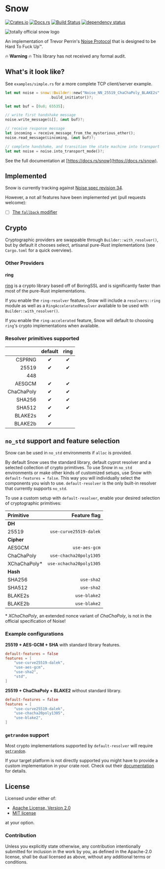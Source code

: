 # Snow

[![Crates.io](https://img.shields.io/crates/v/snow.svg)](https://crates.io/crates/snow)
[![Docs.rs](https://docs.rs/snow/badge.svg)](https://docs.rs/snow)
[![Build Status](https://github.com/mcginty/snow/workflows/Build/badge.svg)](https://github.com/mcginty/snow/actions)
[![dependency status](https://deps.rs/repo/github/mcginty/snow/status.svg)](https://deps.rs/repo/github/mcginty/snow)

![totally official snow logo](https://i.imgur.com/gFgvo49.jpg?1)

An implementation of Trevor Perrin's [Noise Protocol](https://noiseprotocol.org/) that
is designed to be Hard To Fuck Up™.

🔥 **Warning** 🔥 This library has not received any formal audit.

## What's it look like?

See `examples/simple.rs` for a more complete TCP client/server example.

```rust
let mut noise = snow::Builder::new("Noise_NN_25519_ChaChaPoly_BLAKE2s".parse()?)
                    .build_initiator()?;

let mut buf = [0u8; 65535];

// write first handshake message
noise.write_message(&[], &mut buf)?;

// receive response message
let incoming = receive_message_from_the_mysterious_ether();
noise.read_message(&incoming, &mut buf)?;

// complete handshake, and transition the state machine into transport mode
let mut noise = noise.into_transport_mode()?;
```

See the full documentation at [https://docs.rs/snow](https://docs.rs/snow).

## Implemented

Snow is currently tracking against [Noise spec revision 34](https://noiseprotocol.org/noise_rev34.html).

However, a not all features have been implemented yet (pull requests welcome):

- [ ] [The `fallback` modifier](https://noiseprotocol.org/noise_rev34.html#the-fallback-modifier)

## Crypto

Cryptographic providers are swappable through `Builder::with_resolver()`, but by default
it chooses select, artisanal pure-Rust implementations (see `Cargo.toml` for a quick
overview).

### Other Providers

#### ring

[ring](https://github.com/briansmith/ring) is a crypto library based off of BoringSSL
and is significantly faster than most of the pure-Rust implementations.

If you enable the `ring-resolver` feature, Snow will include a `resolvers::ring` module
as well as a `RingAcceleratedResolver` available to be used with
`Builder::with_resolver()`.

If you enable the `ring-accelerated` feature, Snow will default to choosing `ring`'s
crypto implementations when available.

### Resolver primitives supported

|            | default | ring |
| ---------: | :-----: | :--: |
|     CSPRNG |    ✔    |  ✔   |
|      25519 |    ✔    |  ✔   |
|        448 |         |      |
|     AESGCM |    ✔    |  ✔   |
| ChaChaPoly |    ✔    |  ✔   |
|     SHA256 |    ✔    |  ✔   |
|     SHA512 |    ✔    |  ✔   |
|    BLAKE2s |    ✔    |      |
|    BLAKE2b |    ✔    |      |

## `no_std` support and feature selection

Snow can be used in `no_std` environments if `alloc` is provided.

By default Snow uses the standard library, default cyprot resolver and a selected collection 
of crypto primitives. To use Snow in `no_std` environments or make other kinds of customized 
setups, use Snow with `default-features = false`. This way you will individually select 
the components you wish to use. `default-resolver` is the only built-in resolver that 
currently supports `no_std`.

To use a custom setup with `default-resolver`, enable your desired selection of cryptographic primitives:

| Primitive    | Feature flag           |
| :----------- | ---------------------: |
| **DH**                                |
| 25519        | `use-curve25519-dalek` |
| **Cipher**                            |
| AESGCM       | `use-aes-gcm`          |
| ChaChaPoly   | `use-chacha20poly1305` |
| XChaChaPoly* | `use-xchacha20poly1305`|
| **Hash**                              |
| SHA256       | `use-sha2`             |
| SHA512       | `use-sha2`             |
| BLAKE2s      | `use-blake2`           |
| BLAKE2b      | `use-blake2`           |

\* *XChaChaPoly*, an extended nonce variant of *ChaChaPoly*, is not in the official specification of Noise!

### Example configurations

**25519 + AES-GCM + SHA** with standard library features.
```toml
default-features = false
features = [
    "use-curve25519-dalek",
    "use-aes-gcm",
    "use-sha2",
    "std",
]
```

**25519 + ChaChaPoly + BLAKE2** without standard library.
```toml
default-features = false
features = [
    "use-curve25519-dalek",
    "use-chacha20poly1305",
    "use-blake2",
]
```

### `getrandom` support

Most crypto implementations supported by `default-resolver` will require 
[`getrandom`](getrandom).

If your target platform is not directly supported 
you might have to provide a custom implementation in your crate root. 
Check out their [documentation](getrandom-custom) for details.

[getrandom]: https://crates.io/crates/getrandom
[getrandom-custom]: https://docs.rs/getrandom/0.2.15/getrandom/macro.register_custom_getrandom.html

## License

Licensed under either of:

- [Apache License, Version 2.0](https://www.apache.org/licenses/LICENSE-2.0)
- [MIT license](https://opensource.org/license/mit/)

at your option.

### Contribution

Unless you explicitly state otherwise, any contribution intentionally submitted
for inclusion in the work by you, as defined in the Apache-2.0 license, shall be
dual licensed as above, without any additional terms or conditions.
